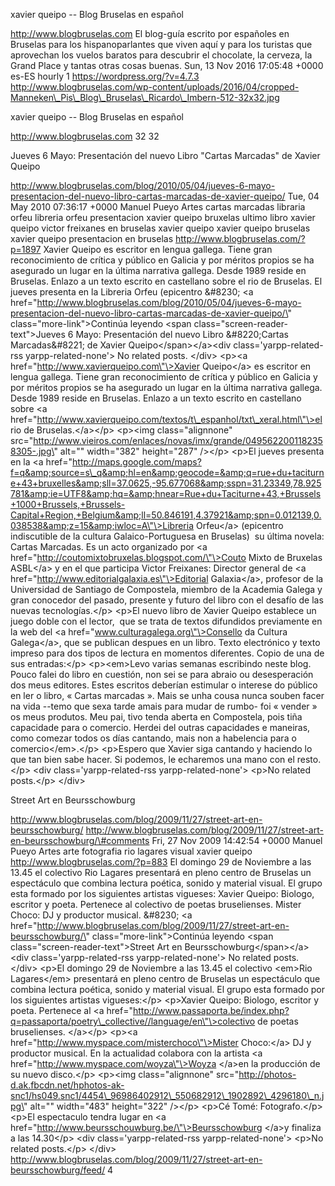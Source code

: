 xavier queipo -- Blog Bruselas en español

http://www.blogbruselas.com El blog-guía escrito por españoles en
Bruselas para los hispanoparlantes que viven aquí y para los turistas
que aprovechan los vuelos baratos para descubrir el chocolate, la
cerveza, la Grand Place y tantas otras cosas buenas. Sun, 13 Nov 2016
17:05:48 +0000 es-ES hourly 1 https://wordpress.org/?v=4.7.3
http://www.blogbruselas.com/wp-content/uploads/2016/04/cropped-Manneken\_Pis\_Blog\_Bruselas\_Ricardo\_Imbern-512-32x32.jpg

xavier queipo -- Blog Bruselas en español

http://www.blogbruselas.com 32 32

Jueves 6 Mayo: Presentación del nuevo Libro "Cartas Marcadas" de Xavier
Queipo

http://www.blogbruselas.com/blog/2010/05/04/jueves-6-mayo-presentacion-del-nuevo-libro-cartas-marcadas-de-xavier-queipo/
Tue, 04 May 2010 07:36:17 +0000 Manuel Pueyo Artes cartas marcadas
libraria orfeu libreria orfeu presentacion xavier queipo bruxelas ultimo
libro xavier queipo victor freixanes en bruselas xavier queipo xavier
queipo bruselas xavier queipo presentacion en bruselas
http://www.blogbruselas.com/?p=1897 Xavier Queipo es escritor en lengua
gallega. Tiene gran reconocimiento de crítica y público en Galicia y por
méritos propios se ha asegurado un lugar en la última narrativa gallega.
Desde 1989 reside en Bruselas. Enlazo a un texto escrito en castellano
sobre el rio de Bruselas. El jueves presenta en la Libreria Orfeu
(epicentro &\#8230; \<a
href=\"http://www.blogbruselas.com/blog/2010/05/04/jueves-6-mayo-presentacion-del-nuevo-libro-cartas-marcadas-de-xavier-queipo/\"
class=\"more-link\"\>Continúa leyendo \<span
class=\"screen-reader-text\"\>Jueves 6 Mayo: Presentación del nuevo
Libro &\#8220;Cartas Marcadas&\#8221; de Xavier
Queipo\</span\>\</a\>\<div class=\'yarpp-related-rss
yarpp-related-none\'\> No related posts. \</div\> \<p\>\<a
href=\"http://www.xavierqueipo.com\"\>Xavier Queipo\</a\> es escritor en
lengua gallega. Tiene gran reconocimiento de crítica y público en
Galicia y por méritos propios se ha asegurado un lugar en la última
narrativa gallega. Desde 1989 reside en Bruselas. Enlazo a un texto
escrito en castellano sobre \<a
href=\"http://www.xavierqueipo.com/textos/t\_espanhol/txt\_xeral.html\"\>el
rio de Bruselas.\</a\>\</p\> \<p\>\<img class=\"alignnone\"
src=\"http://www.vieiros.com/enlaces/novas/imx/grande/0495622001182358305-.jpg\"
alt=\"\" width=\"382\" height=\"287\" /\>\</p\> \<p\>El jueves presenta
en la \<a
href=\"http://maps.google.com/maps?f=q&amp;source=s\_q&amp;hl=en&amp;geocode=&amp;q=rue+du+taciturne+43+bruxelles&amp;sll=37.0625,-95.677068&amp;sspn=31.23349,78.925781&amp;ie=UTF8&amp;hq=&amp;hnear=Rue+du+Taciturne+43,+Brussels+1000+Brussels,+Brussels-Capital+Region,+Belgium&amp;ll=50.846191,4.37921&amp;spn=0.012139,0.038538&amp;z=15&amp;iwloc=A\"\>Libreria
Orfeu\</a\> (epicentro indiscutible de la cultura Galaico-Portuguesa en
Bruselas)  su última novela: Cartas Marcadas. Es un acto organizado por
\<a href=\"http://coutomixtobruxelas.blogspot.com/\"\>Couto Mixto de
Bruxelas ASBL\</a\> y en el que participa Victor Freixanes: Director
general de \<a href=\"http://www.editorialgalaxia.es\"\>Editorial
Galaxia\</a\>, profesor de la Universidad de Santiago de Compostela,
miembro de la Academia Galega y gran conocedor del pasado, presente y
futuro del libro con el desafío de las nuevas tecnologías.\</p\> \<p\>El
nuevo libro de Xavier Queipo establece un juego doble con el lector,
 que se trata de textos difundidos previamente en la web del \<a
href=\"www.culturagalega.org\"\>Consello da Cultura Galega\</a\>, que se
publican despues en un libro. Texto electrónico y texto impreso para dos
tipos de lectura en momentos diferentes. Copio de una de sus
entradas:\</p\> \<p\>\<em\>Levo varias semanas escribindo neste blog.
Pouco falei do libro en cuestión, non sei se para abraio ou
desesperación dos meus editores. Estes escritos deberían estimular o
interese do público en ler o libro, « Cartas marcadas ». Mais se unha
cousa nunca souben facer na vida --temo que sexa tarde amais para mudar
de rumbo- foi « vender » os meus produtos. Meu pai, tivo tenda aberta en
Compostela, pois tiña capacidade para o comercio. Herdei del outras
capacidades e maneiras, como comezar todos os días cantando, mais non a
habelencia para o comercio\</em\>.\</p\> \<p\>Espero que Xavier siga
cantando y haciendo lo que tan bien sabe hacer. Si podemos, le echaremos
una mano con el resto.\</p\> \<div class=\'yarpp-related-rss
yarpp-related-none\'\> \<p\>No related posts.\</p\> \</div\>

Street Art en Beursschowburg

http://www.blogbruselas.com/blog/2009/11/27/street-art-en-beursschowburg/
http://www.blogbruselas.com/blog/2009/11/27/street-art-en-beursschowburg/\#comments
Fri, 27 Nov 2009 14:42:54 +0000 Manuel Pueyo Artes arte fotografia rio
lagares visual xavier queipo http://www.blogbruselas.com/?p=883 El
domingo 29 de Noviembre a las 13.45 el colectivo Rio Lagares presentará
en pleno centro de Bruselas un espectáculo que combina lectura poética,
sonido y material visual. El grupo esta formado por los siguientes
artistas vigueses: Xavier Queipo: Biologo, escritor y poeta. Pertenece
al colectivo de poetas bruselienses. Mister Choco: DJ y productor
musical. &\#8230; \<a
href=\"http://www.blogbruselas.com/blog/2009/11/27/street-art-en-beursschowburg/\"
class=\"more-link\"\>Continúa leyendo \<span
class=\"screen-reader-text\"\>Street Art en
Beursschowburg\</span\>\</a\>\<div class=\'yarpp-related-rss
yarpp-related-none\'\> No related posts. \</div\> \<p\>El domingo 29 de
Noviembre a las 13.45 el colectivo \<em\>Rio Lagares\</em\> presentará
en pleno centro de Bruselas un espectáculo que combina lectura poética,
sonido y material visual. El grupo esta formado por los siguientes
artistas vigueses:\</p\> \<p\>Xavier Queipo: Biologo, escritor y poeta.
Pertenece al \<a
href=\"http://www.passaporta.be/index.php?q=passaporta/poetry\_collective//language/en\"\>colectivo
de poetas bruselienses. \</a\>\</p\> \<p\>\<a
href=\"http://www.myspace.com/misterchoco\"\>Mister Choco:\</a\> DJ y
productor musical. En la actualidad colabora con la artista \<a
href=\"http://www.myspace.com/woyza\"\>Woyza \</a\>en la producción de
su nuevo disco.\</p\> \<p\>\<img class=\"alignnone\"
src=\"http://photos-d.ak.fbcdn.net/hphotos-ak-snc1/hs049.snc1/4454\_96986402912\_550682912\_1902892\_4296180\_n.jpg\"
alt=\"\" width=\"483\" height=\"322\" /\>\</p\> \<p\>Cé Tomé:
Fotografo.\</p\> \<p\>El espectaculo tendra lugar en \<a
href=\"http://www.beursschouwburg.be/\"\>Beursschowburg \</a\>y finaliza
a las 14.30\</p\> \<div class=\'yarpp-related-rss yarpp-related-none\'\>
\<p\>No related posts.\</p\> \</div\>
http://www.blogbruselas.com/blog/2009/11/27/street-art-en-beursschowburg/feed/
4
